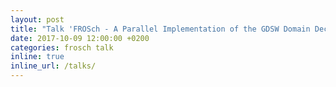 ```yaml
---
layout: post
title: "Talk 'FROSch - A Parallel Implementation of the GDSW Domain Decomposition Preconditioner in Trilinos' at CSRI, Sandia National Laboratories, Albuquerque, USA"
date: 2017-10-09 12:00:00 +0200
categories: frosch talk
inline: true
inline_url: /talks/
---
```

